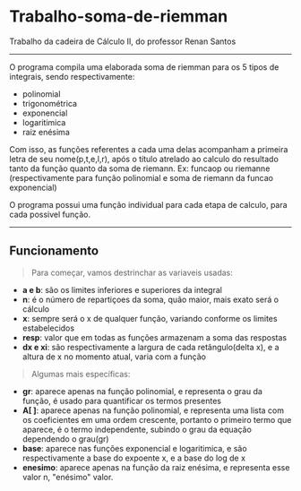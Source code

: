# Trabalho-soma-de-riemman
Trabalho da cadeira de Cálculo II, do professor Renan Santos

-------------------------------------------------------------

O programa compila uma elaborada soma de riemman para os 5 tipos de integrais, sendo respectivamente:
- polinomial
- trigonométrica
- exponencial
- logaritimica
- raiz enésima

Com isso, as funções referentes a cada uma delas acompanham a primeira letra de seu nome(p,t,e,l,r), após o título atrelado ao calculo do resultado tanto da função quanto da soma de riemann. Ex: funcaop ou riemanne (respectivamente para função polinomial e soma de riemann da funcao exponencial)

O programa possui uma função individual para cada etapa de calculo, para cada possivel função.

-----------------------------------------------------------

## Funcionamento
> Para começar, vamos destrinchar as variaveis usadas:
* __a e b__: são os limites inferiores e superiores da integral
* __n__: é o número de repartiçoes da soma, quão maior, mais exato será o cálculo
* __x__: sempre será o x de qualquer função, variando conforme os limites estabelecidos
* __resp__: valor que em todas as funções armazenam a soma das respostas
* __dx e xi__: são respectivamente a largura de cada retângulo(delta x), e a altura de x no momento atual, varia com a função

> Algumas mais específicas:
* __gr__: aparece apenas na função polinomial, e representa o grau da função, é usado para quantificar os termos presentes
* __A[ ]__: aparece apenas na função polinomial, e representa uma lista com os coeficientes em uma ordem crescente, portanto o primeiro termo que aparece, é o termo independente, subindo o grau da equação dependendo o grau(gr)
* __base__: aparece nas funções exponencial e logaritimica, e são respectivamente a base do expoente x, e a base do log de x
* __enesimo__: aparece apenas na função da raiz enésima, e representa esse valor n, "enésimo" valor.

